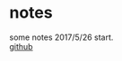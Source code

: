 # notes
some notes
2017/5/26 start.<br>
[github](https://github.com/nghxni/notes/blob/master/github/lists)
#####
